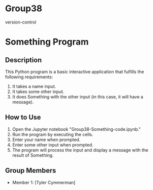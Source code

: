 # Group38
version-control
# Something Program

## Description

This Python program is a basic interactive application that fulfills the following requirements:

1. It takes a name input.
2. It takes some other input.
3. It does Something with the other input (in this case, it will have a message).

## How to Use

1. Open the Jupyter notebook "Group38-Something-code.ipynb."
2. Run the program by executing the cells.
3. Enter your name when prompted.
4. Enter some other input when prompted.
5. The program will process the input and display a message with the result of Something.

## Group Members

- Member 1: [Tyler Cymmerman]
